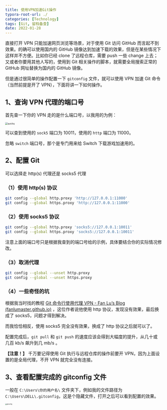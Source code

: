 ```yaml
---
title: 使用VPN加速Git操作
typora-root-url: ./
categories: [Technology]
tags: [Git, 留档备查]
date: 2022-01-28
---
```


直接打开 VPN 只能加速网页浏览等场景，对于使用 Git 访问 GitHub 而言起不到效果。的确可以使用国内的 GitHub 镜像达到加速下载的效果，但是在某些情况下这样并不方便。比如你已经 clone 了远程仓库，需要 push 一些 change 上去；又或者你要用其他人写的，使用到 Git 相关操作的脚本，就需要全局搜索正常的 GitHub 网址替换为国内的 GitHub 镜像。

但是通过很简单的操作配置一下 `gitconfig` 文件，就可以使用 VPN 加速 Git 命令（当然前提是开了 VPN），下面将讲一下如何操作。

<!--more-->

## 1、查询 VPN 代理的端口号

首先查一下你的 VPN 走的是什么端口号，以我用的为例：

<img src="/使用VPN加速Git操作/quickq.png" alt="quickq" style="zoom: 50%;" />

可以查到使用的 `sock5` 端口为 10011，使用的 `http` 端口为 11000。

忽略 `switch` 端口号，那个是专门用来给 Switch 下载游戏加速用的。

## 2、配置 Git

可以选择走 http(s) 代理还是 socks5 代理

### （1）使用 http(s) 协议

```bash
git config --global http.proxy 'http://127.0.0.1:11000'
git config --global https.proxy 'http://127.0.0.1:11000'
```

### （2）使用 socks5 协议

```bash
git config --global http.proxy 'socks5://127.0.0.1:10011'
git config --global https.proxy 'socks5://127.0.0.1:10011'
```

注意上面的端口号只是根据我查到的端口号给的示例，具体要结合你的实际情况修改。

### （3）取消代理

```bash
git config --global --unset http.proxy
git config --global --unset https.proxy
```

### （4）一些奇怪的坑

根据我当时找的教程 [Git 命令行使用代理 VPN - Fan Lu’s Blog (fanlumaster.github.io)](https://fanlumaster.github.io/2021/03/23/Git-命令行使用代理-VPN/) ，这位作者说他使用 http 协议，发现没有效果，最后换成了 socks5，问题才得到解决。

而我恰恰相反，使用 socks5 完全没有效果，换成了 http 协议之后就可以了。

配置完成后，`git pull` 和 `git push` 的速度应该会得到大幅度的提升，从几十或几百 kb/s 飙升到几 mb/s 。

**【注意！】** 千万要记得使用 Git 执行与远程仓库的操作前要开 VPN，因为上面设置的是全局代理，不开 VPN 就完全没有连接。

## 3、查看配置完成的 gitconfig 文件

一般在 `C:\Users\你的用户名\` 文件夹下，例如我的文件路径为 `C:\Users\DELL\.gitconfig`，这是个隐藏文件，打开之后可以看到配置的效果。

<img src="/使用VPN加速Git操作/gitconfig.png" alt="gitconfig" style="zoom:30%;" />
